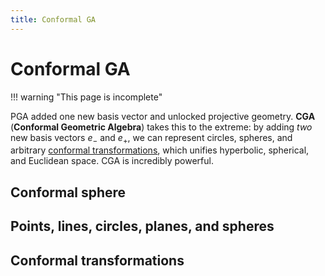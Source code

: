 ```yaml
---
title: Conformal GA
---
```


# Conformal GA

!!! warning "This page is incomplete"

PGA added one new basis vector and unlocked projective geometry. **CGA** (**Conformal Geometric Algebra**) takes this to the extreme: by adding _two_ new basis vectors $e_-$ and $e_+$, we can represent circles, spheres, and arbitrary [conformal transformations], which unifies hyperbolic, spherical, and Euclidean space. CGA is incredibly powerful.

[conformal transformations]: https://en.wikipedia.org/wiki/Conformal_map

## Conformal sphere

## Points, lines, circles, planes, and spheres

## Conformal transformations
